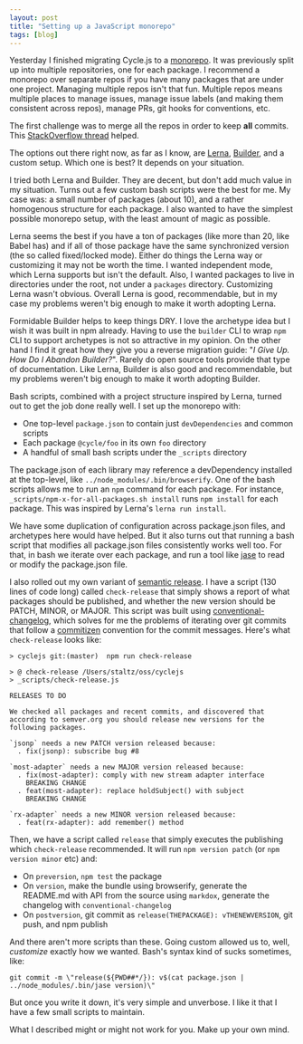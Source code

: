 ```yaml
---
layout: post
title: "Setting up a JavaScript monorepo"
tags: [blog]
---
```


Yesterday I finished migrating Cycle.js to a [monorepo](https://github.com/cyclejs/cyclejs). It was previously split up into multiple repositories, one for each package. I recommend a monorepo over separate repos if you have many packages that are under one project. Managing multiple repos isn't that fun. Multiple repos means multiple places to manage issues, manage issue labels (and making them consistent across repos), manage PRs, git hooks for conventions, etc.

The first challenge was to merge all the repos in order to keep **all** commits. This [StackOverflow thread](http://stackoverflow.com/questions/277029/combining-multiple-git-repositories) helped.

The options out there right now, as far as I know, are [Lerna](https://lernajs.io/), [Builder](http://formidable.com/open-source/builder/), and a custom setup. Which one is best? It depends on your situation.

I tried both Lerna and Builder. They are decent, but don't add much value in my situation. Turns out a few custom bash scripts were the best for me. My case was: a small number of packages (about 10), and a rather homogenous structure for each package. I also wanted to have the simplest possible monorepo setup, with the least amount of magic as possible.

Lerna seems the best if you have a ton of packages (like more than 20, like Babel has) and if all of those package have the same synchronized version (the so called fixed/locked mode). Either do things the Lerna way or customizing it may not be worth the time. I wanted independent mode, which Lerna supports but isn't the default. Also, I wanted packages to live in directories under the root, not under a `packages` directory. Customizing Lerna wasn't obvious. Overall Lerna is good, recommendable, but in my case my problems weren't big enough to make it worth adopting Lerna.

Formidable Builder helps to keep things DRY. I love the archetype idea but I wish it was built in npm already. Having to use the `builder` CLI to wrap `npm` CLI to support archetypes is not so attractive in my opinion. On the other hand I find it great how they give you a reverse migration guide: "*I Give Up. How Do I Abandon Builder?*". Rarely do open source tools provide that type of documentation. Like Lerna, Builder is also good and recommendable, but my problems weren't big enough to make it worth adopting Builder.

Bash scripts, combined with a project structure inspired by Lerna, turned out to get the job done really well. I set up the monorepo with:

- One top-level `package.json` to contain just `devDependencies` and common scripts
- Each package `@cycle/foo` in its own `foo` directory
- A handful of small bash scripts under the `_scripts` directory

The package.json of each library may reference a devDependency installed at the top-level, like `../node_modules/.bin/browserify`. One of the bash scripts allows me to run an `npm` command for each package. For instance, `_scripts/npm-x-for-all-packages.sh install` runs `npm install` for each package. This was inspired by Lerna's `lerna run install`.

We have some duplication of configuration across package.json files, and archetypes here would have helped. But it also turns out that running a bash script that modifies all package.json files consistently works well too. For that, in bash we iterate over each package, and run a tool like [jase](https://www.npmjs.com/package/jase) to read or modify the package.json file.

I also rolled out my own variant of [semantic release](https://www.npmjs.com/package/semantic-release). I have a script (130 lines of code long) called `check-release` that simply shows a report of what packages should be published, and whether the new version should be PATCH, MINOR, or MAJOR. This script was built using [conventional-changelog](https://github.com/conventional-changelog/conventional-changelog), which solves for me the problems of iterating over git commits that follow a [commitizen](https://www.npmjs.com/package/commitizen) convention for the commit messages. Here's what `check-release` looks like:

```text
> cyclejs git:(master)  npm run check-release

> @ check-release /Users/staltz/oss/cyclejs
> _scripts/check-release.js

RELEASES TO DO

We checked all packages and recent commits, and discovered that according to semver.org you should release new versions for the following packages.

`jsonp` needs a new PATCH version released because:
  . fix(jsonp): subscribe bug #8

`most-adapter` needs a new MAJOR version released because:
  . fix(most-adapter): comply with new stream adapter interface
    BREAKING CHANGE
  . feat(most-adapter): replace holdSubject() with subject
    BREAKING CHANGE

`rx-adapter` needs a new MINOR version released because:
  . feat(rx-adapter): add remember() method
```

Then, we have a script called `release` that simply executes the publishing which `check-release` recommended. It will run `npm version patch` (or `npm version minor` etc) and:

- On `preversion`, `npm test` the package
- On `version`, make the bundle using browserify, generate the README.md with API from the source using `markdox`, generate the changelog with `conventional-changelog`
- On `postversion`, git commit as `release(THEPACKAGE): vTHENEWVERSION`, git push, and npm publish

And there aren't more scripts than these. Going custom allowed us to, well, *customize* exactly how we wanted. Bash's syntax kind of sucks sometimes, like:

```text
git commit -m \"release(${PWD##*/}): v$(cat package.json | ../node_modules/.bin/jase version)\"
```

But once you write it down, it's very simple and unverbose. I like it that I have a few small scripts to maintain.

What I described might or might not work for you. Make up your own mind.
